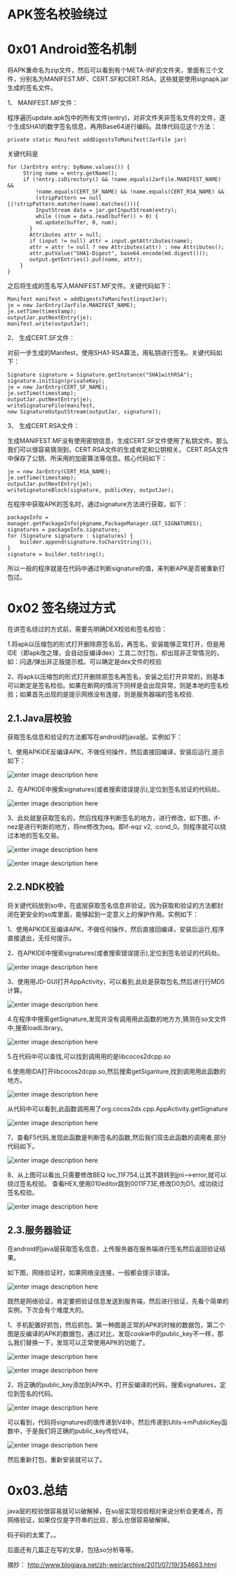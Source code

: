 # APK签名校验绕过

0x01 Android签名机制
=====

将APK重命名为zip文件，然后可以看到有个META-INF的文件夹，里面有三个文件，分别名为MANIFEST.MF、CERT.SF和CERT.RSA，这些就是使用signapk.jar生成的签名文件。

1、 MANIFEST.MF文件：

程序遍历update.apk包中的所有文件(entry)，对非文件夹非签名文件的文件，逐个生成SHA1的数字签名信息，再用Base64进行编码。具体代码见这个方法：

```
private static Manifest addDigestsToManifest(JarFile jar)

```

关键代码是

```
for (JarEntry entry: byName.values()) {
     String name = entry.getName();
     if (!entry.isDirectory() && !name.equals(JarFile.MANIFEST_NAME) &&
         !name.equals(CERT_SF_NAME) && !name.equals(CERT_RSA_NAME) &&
         (stripPattern == null ||!stripPattern.matcher(name).matches())){
         InputStream data = jar.getInputStream(entry);
         while ((num = data.read(buffer)) > 0) {
         md.update(buffer, 0, num);
       }
       Attributes attr = null;
       if (input != null) attr = input.getAttributes(name);
       attr = attr != null ? new Attributes(attr) : new Attributes();
       attr.putValue("SHA1-Digest", base64.encode(md.digest()));
       output.getEntries().put(name, attr);
    }
}

```

之后将生成的签名写入MANIFEST.MF文件。关键代码如下：

```
Manifest manifest = addDigestsToManifest(inputJar);
je = new JarEntry(JarFile.MANIFEST_NAME);
je.setTime(timestamp);
outputJar.putNextEntry(je);
manifest.write(outputJar);

```

2、 生成CERT.SF文件：

对前一步生成的Manifest，使用SHA1-RSA算法，用私钥进行签名。关键代码如下：

```
Signature signature = Signature.getInstance("SHA1withRSA");
signature.initSign(privateKey);
je = new JarEntry(CERT_SF_NAME);
je.setTime(timestamp);
outputJar.putNextEntry(je);
writeSignatureFile(manifest,
new SignatureOutputStream(outputJar, signature));

```

3、 生成CERT.RSA文件：

生成MANIFEST.MF没有使用密钥信息，生成CERT.SF文件使用了私钥文件。那么我们可以很容易猜测到，CERT.RSA文件的生成肯定和公钥相关。 CERT.RSA文件中保存了公钥、所采用的加密算法等信息。核心代码如下：

```
je = new JarEntry(CERT_RSA_NAME);
je.setTime(timestamp);
outputJar.putNextEntry(je);
writeSignatureBlock(signature, publicKey, outputJar);

```

在程序中获取APK的签名时，通过signature方法进行获取，如下：

```
packageInfo = manager.getPackageInfo(pkgname,PackageManager.GET_SIGNATURES);
signatures = packageInfo.signatures;
for (Signature signature : signatures) {
    builder.append(signature.toCharsString());
}
signature = builder.toString();

```

所以一般的程序就是在代码中通过判断signature的值，来判断APK是否被重新打包过。

0x02 签名绕过方式
=====

在讲签名绕过的方式前，需要先明确DEX校验和签名校验：

1.将apk以压缩包的形式打开删除原签名后，再签名，安装能够正常打开，但是用IDE（即apk改之理，会自动反编译dex）工具二次打包，却出现非正常情况的，如：闪退/弹出非正版提示框。可以确定是dex文件的校验

2、将apk以压缩包的形式打开删除原签名再签名，安装之后打开异常的，则基本可以断定是签名检验。如果在断网的情况下同样是会出现异常，则是本地的签名检验；如果首先出现的是提示网络没有连接，则是服务器端的签名校验.

2.1.Java层校验
-----------

获取签名信息和验证的方法都写在android的java层。实例如下：

1、使用APKIDE反编译APK，不做任何操作，然后直接回编译，安装后运行,提示如下：

![enter image description here](http://drops.javaweb.org/uploads/images/a4f10d28ecc84b93162caef09254e2434b8e8a4f.jpg)

2、在APKIDE中搜索signatures(或者搜索错误提示),定位到签名验证的代码处。

![enter image description here](http://drops.javaweb.org/uploads/images/1930503bbda85ad3bd5b55c9b896321c8988a40d.jpg)

3、此处就是获取签名的，然后找程序判断签名的地方，进行修改，如下图，if-nez是进行判断的地方，将ne修改为eq。即if-eqz v2, :cond_0。则程序就可以绕过本地的签名交易。

![enter image description here](http://drops.javaweb.org/uploads/images/f95e608f75394ff9bc6690b4177781f790a8937f.jpg)

![enter image description here](http://drops.javaweb.org/uploads/images/9d74da3064aa86ff4d2b05ca97595ac19b48cda1.jpg)

2.2.NDK校验
---------

将关键代码放到so中，在底层获取签名信息并验证。因为获取和验证的方法都封闭在更安全的so库里面，能够起到一定意义上的保护作用。实例如下：

1、使用APKIDE反编译APK，不做任何操作，然后直接回编译，安装后运行,程序直接退出，无任何提示。

2、在APKIDE中搜索signatures(或者搜索错误提示),定位到签名验证的代码处。

![enter image description here](http://drops.javaweb.org/uploads/images/934dad05caa99cf597988146dd3d6f954c8c80e6.jpg)

3、使⽤用JD-GUI打开AppActivity，可以看到,此处是获取包名,然后进⾏行MD5计算。

![enter image description here](http://drops.javaweb.org/uploads/images/8c0349e8b7d921e6a297e7f427202d8b29ad0a2c.jpg)

4.在程序中搜索getSignature,发现并没有调⽤用此函数的地⽅方,猜测在so⽂文件中,搜索loadLibrary。

![enter image description here](http://drops.javaweb.org/uploads/images/9c673a5987eeac5b65822cb1d761886c5a88cf42.jpg)

5.在代码中可以查找,可以找到调⽤用的是libcocos2dcpp.so

6.使⽤用IDA打开libcocos2dcpp.so,然后搜索getSiganture,找到调⽤用此函数的地方。

![enter image description here](http://drops.javaweb.org/uploads/images/3ad6d93c59505a3a5e1268b29caf3efc678161c4.jpg)

从代码中可以看到,此函数调⽤用了org.cocos2dx.cpp.AppActivity.getSignature

![enter image description here](http://drops.javaweb.org/uploads/images/26c8bd07e3252d1b04935cbc28272347f32e170a.jpg)

7、查看F5代码,发现此函数是判断签名的函数,然后我们双击此函数的调⽤者,部分代码如下。

![enter image description here](http://drops.javaweb.org/uploads/images/675b13ff5f4d0d9f4d8eb79817aa641cc334b2aa.jpg)

8、从上图可以看出,只需要修改BEQ loc_11F754,让其不跳转到jjni——>error,就可以绕过签名校验。 查看HEX,使⽤010editor跳到0011F73E,修改D0为D1。成功绕过签名校验。

![enter image description here](http://drops.javaweb.org/uploads/images/362802f61195f0a7ac54d3c7555e04c4384c7338.jpg)

2.3.服务器验证
---------

在android的java层获取签名信息，上传服务器在服务端进行签名然后返回验证结果。

如下图，网络验证时，如果网络没连接，一般都会提示错误。

![enter image description here](http://drops.javaweb.org/uploads/images/26ea02c25ca25865caeaab8ef00b5b62bdeb8d7d.jpg)

既然是网络验证，肯定要把验证信息发送到服务端，然后进行验证，先看个简单的实例，下次会有个难度大的。

1、手机配置好抓包，然后抓包。第一种图是正常的APK的时候的数据包，第二个图是反编译的APK的数据包，通过对比，发现cookie中的public_key不一样，那么我们替换一下，发现可以正常使用APK的功能了。

![enter image description here](http://drops.javaweb.org/uploads/images/669431b81a2f6efb099d5133d559ab5bc7fb31d9.jpg)

![enter image description here](http://drops.javaweb.org/uploads/images/1be4de52340b28758490642d884b3375b8c68792.jpg)

2、将正确的public_key添加到APK中。打开反编译的代码，搜索signatures，定位到签名的代码。

![enter image description here](http://drops.javaweb.org/uploads/images/6b325600e229bf315b8519e27f5437ce225033b8.jpg)

可以看到，代码将signatures的值传递到V4中，然后传递到Utils->mPublicKey函数中，于是我们将正确的public_key传给V4。

![enter image description here](http://drops.javaweb.org/uploads/images/92fc174363447dc6da6b21f1e1e5a7a4d844531a.jpg)

然后重新打包，重新安装就可以了。

0x03.总结
=====

java层的校验很容易就可以破解掉，在so层实现校验相对来说分析会更难点，而网络验证，如果仅仅是字符串的比较，那么也很容易破解掉。

码子码的太累了。。

后面还有几篇正在写的文章，包括so分析等等。

摘抄： http://www.blogjava.net/zh-weir/archive/2011/07/19/354663.html
